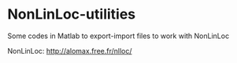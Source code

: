 # NonLinLoc-utilities
Some codes in Matlab to export-import files to work with NonLinLoc

NonLinLoc: http://alomax.free.fr/nlloc/
